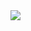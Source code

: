 <a>
  <img align="center" src="https://github-readme-stats.vercel.app/api?username=Aihrarshaikh&include_all_commits=true&count_private=true&border_radius=8&theme=codeSTACKr&include_all_commits=true&&hide=issues" />
</a>

